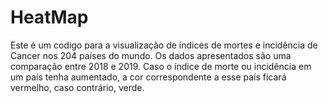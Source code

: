 # HeatMap

Este é um codigo para a visualização de índices de mortes e incidência de Cancer nos 204 países do mundo.
Os dados apresentados são uma comparação entre 2018 e 2019.
Caso o índice de morte ou incidência em um país tenha aumentado, a cor correspondente a esse país ficará vermelho, 
caso contrário, verde. 
